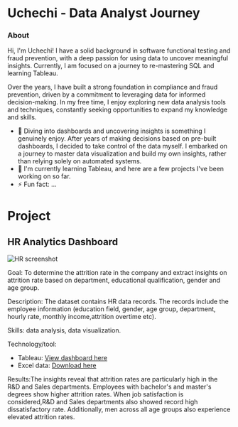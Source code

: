 # Uchechi  - Data Analyst Journey

### About 
Hi, I'm Uchechi! I have a solid background in software functional testing and fraud prevention, with a deep passion for using data to uncover meaningful insights. Currently, I am focused on a journey to re-mastering SQL and learning Tableau.

Over the years, I have built a strong foundation in compliance and fraud prevention, driven by a commitment to leveraging data for informed decision-making. In my free time, I enjoy exploring new data analysis tools and techniques, constantly seeking opportunities to expand my knowledge and skills.

- 👀 Diving into dashboards and uncovering insights is something I genuinely enjoy. After years of making decisions based on pre-built dashboards, I decided to take control of the data myself. I embarked on a journey to master data visualization and build my own insights, rather than relying solely on automated systems.
- 🌱 I'm currently learning Tableau, and here are a few projects I've been working on so far.
- ⚡ Fun fact: ...

# Project

## HR Analytics Dashboard

![HR screenshot](https://github.com/user-attachments/assets/287a7625-4f7c-46da-8584-f31d5c89360d)

Goal: To determine the attrition rate in the company and extract insights on attrition rate based on department, educational qualification, gender and age group.

Description: The dataset contains HR data records. The records include the employee information (education field, gender, age group, department, hourly rate, monthly income,attrition overtime etc). 

Skills: data analysis, data visualization.

Technology/tool: 
- Tableau: [View dashboard here](https://public.tableau.com/app/profile/uchechi.agwunobi/vizzes)
- Excel data: [Download here](https://docs.google.com/spreadsheets/d/1-1Ldoe-DwZTL77tdMtRgZAIzeAzs0jh3/edit?gid=2089618187#gid=2089618187)

Results:The insights reveal that attrition rates are particularly high in the R&D and Sales departments. Employees with bachelor's and master's degrees show higher attrition rates. When job satisfaction is considered,R&D and Sales departments also showed record high dissatisfactory rate. Additionally, men across all age groups also experience elevated attrition rates. 

<!---
Uchechi-A/Uchechi-A is a ✨ special ✨ repository because its `README.md` (this file) appears on your GitHub profile.
You can click the Preview link to take a look at your changes.
--->
